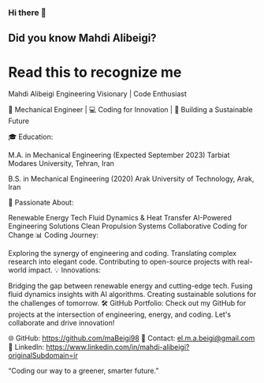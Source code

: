 ### Hi there 👋
## Did you know Mahdi Alibeigi? 
# Read this to recognize me
Mahdi Alibeigi Engineering Visionary | Code Enthusiast

🔧 Mechanical Engineer | 💻 Coding for Innovation | 🌱 Building a Sustainable Future

🎓 Education:

M.A. in Mechanical Engineering (Expected September 2023) Tarbiat Modares University, Tehran, Iran

B.S. in Mechanical Engineering (2020) Arak University of Technology, Arak, Iran

🚀 Passionate About:

Renewable Energy Tech Fluid Dynamics & Heat Transfer AI-Powered Engineering Solutions Clean Propulsion Systems Collaborative Coding for Change 📊 Coding Journey:

Exploring the synergy of engineering and coding. Translating complex research into elegant code. Contributing to open-source projects with real-world impact. 💡 Innovations:

Bridging the gap between renewable energy and cutting-edge tech. Fusing fluid dynamics insights with AI algorithms. Creating sustainable solutions for the challenges of tomorrow. 🛠️ GitHub Portfolio: Check out my GitHub for projects at the intersection of engineering, energy, and coding. Let's collaborate and drive innovation!

🌐 GitHub: https://github.com/maBeigi98 📧 Contact: el.m.a.beigi@gmail.com 📱 LinkedIn: https://www.linkedin.com/in/mahdi-alibeigi?originalSubdomain=ir

“Coding our way to a greener, smarter future.”
